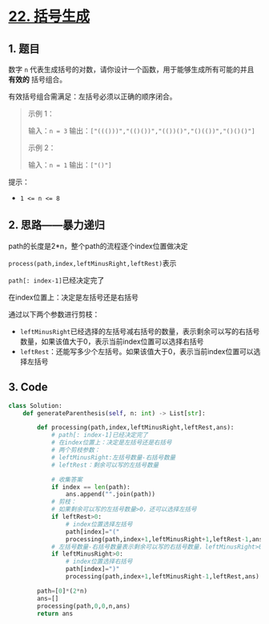 # [22. 括号生成](https://leetcode-cn.com/problems/generate-parentheses/) 

## 1. 题目

数字 `n` 代表生成括号的对数，请你设计一个函数，用于能够生成所有可能的并且 **有效的** 括号组合。

有效括号组合需满足：左括号必须以正确的顺序闭合。

> 示例 1：
>
> 输入：`n = 3`
> 输出：`["((()))","(()())","(())()","()(())","()()()"]`
>
> 示例 2：
>
> 输入：`n = 1`
> 输出：`["()"]`

提示：

- `1 <= n <= 8`

## 2. 思路——暴力递归

path的长度是2*n，整个path的流程逐个index位置做决定

`process(path,index,leftMinusRight,leftRest)`表示

`path[: index-1]`已经决定完了

在index位置上：决定是左括号还是右括号

通过以下两个参数进行剪枝：

- `leftMinusRight`已经选择的左括号减右括号的数量，表示剩余可以写的右括号数量，如果该值大于0，表示当前index位置可以选择右括号
- `leftRest`：还能写多少个左括号。如果该值大于0，表示当前index位置可以选择左括号

## 3. Code

``` python
class Solution:
    def generateParenthesis(self, n: int) -> List[str]:

        def processing(path,index,leftMinusRight,leftRest,ans):
            # path[: index-1]已经决定完了
            # 在index位置上：决定是左括号还是右括号
            # 两个剪枝参数：
            # leftMinusRight:左括号数量-右括号数量
            # leftRest：剩余可以写的左括号数量

            # 收集答案
            if index == len(path):
                ans.append("".join(path))
            # 剪枝：
            # 如果剩余可以写的左括号数量>0，还可以选择左括号
            if leftRest>0:
                # index位置选择左括号
                path[index]="("
                processing(path,index+1,leftMinusRight+1,leftRest-1,ans)
            # 左括号数量-右括号数量表示剩余可以写的右括号数量，leftMinusRight>0，还可以选择左括号
            if leftMinusRight>0:
                # index位置选择右括号
                path[index]=")"
                processing(path,index+1,leftMinusRight-1,leftRest,ans)

        path=[0]*(2*n)
        ans=[]
        processing(path,0,0,n,ans)
        return ans
```

